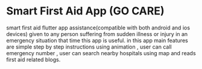 <h1>Smart First Aid App (GO CARE)</h1>
smart first aid flutter app assistance(compatible with both android and ios devices) given to any person suffering from sudden illness or injury in an emergency situation that time this app is useful. in this app main features are simple step by step instructions using animation , user can call emergency number , user can search nearby hospitals using map and reads first aid related blogs.

